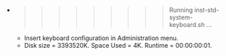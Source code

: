 * >>>>>>>>> Running inst-std-system-keyboard.sh ...
  * Insert keyboard configuration in Administration menu.
  * Disk size = 3393520K. Space Used = 4K. Runtime = 00:00:00:01.
